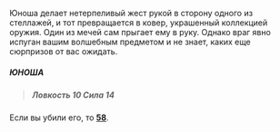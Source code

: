 Юноша делает нетерпеливый жест рукой в сторону одного из стеллажей, и тот превращается в ковер, украшенный коллекцией оружия. Один из мечей сам прыгает ему в руку. Однако враг явно испуган вашим волшебным предметом и не знает, каких еще сюрпризов от вас ожидать.

##### ЮНОША

> ##### Ловкость 10 Сила 14

Если вы убили его, то [**58**](#n_58).

